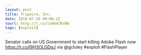 ```yaml
---
layout: post
title: Tripwire, Inc.
date: 2018-07-26 00:00:22
tourl: http://t.co/1sHmVCRv8W
tags: [exploit]
---
```

Senator calls on US Government to start killing Adobe Flash now https://t.co/I9H3OLGDqJ via @gcluley #exploit #FlashPlayer
